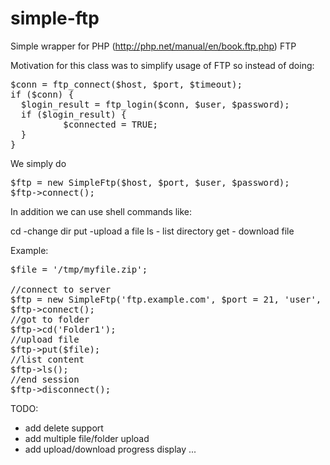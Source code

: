 simple-ftp
==========

Simple wrapper for PHP (http://php.net/manual/en/book.ftp.php) FTP

Motivation for this class was to simplify usage of FTP
so instead of doing:

<pre>
$conn = ftp_connect($host, $port, $timeout);
if ($conn) {
  $login_result = ftp_login($conn, $user, $password);
  if ($login_result) {
          $connected = TRUE;
  }
}
</pre>

We simply do 

<pre>
$ftp = new SimpleFtp($host, $port, $user, $password);
$ftp->connect();
</pre>

In addition we can use shell commands like:

cd  -change dir
put -upload a file
ls - list directory
get - download file


Example:

<pre>
$file = '/tmp/myfile.zip';

//connect to server
$ftp = new SimpleFtp('ftp.example.com', $port = 21, 'user', 'pass');
$ftp->connect();
//got to folder
$ftp->cd('Folder1');
//upload file
$ftp->put($file);
//list content
$ftp->ls();
//end session
$ftp->disconnect();
</pre>

TODO:

- add delete support
- add multiple file/folder upload
- add upload/download progress display
...

